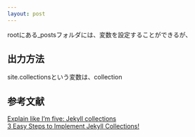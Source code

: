```yaml
---
layout: post
---
```

rootにある_postsフォルダには、変数を設定することができるが、

## 出力方法
site.collectionsという変数は、collection


## 参考文献
<a href="https://ben.balter.com/2015/02/20/jekyll-collections/">Explain like I’m five: Jekyll collections</a>  
<a href="https://blog.webjeda.com/jekyll-collections/">3 Easy Steps to Implement Jekyll Collections!</a>


